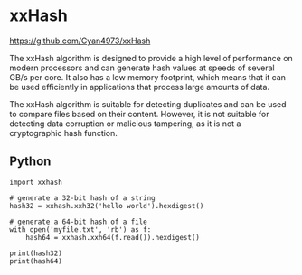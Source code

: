 # xxHash

https://github.com/Cyan4973/xxHash

The xxHash algorithm is designed to provide a high level of performance on modern 
processors and can generate hash values at speeds of several GB/s per core. 
It also has a low memory footprint, which means that it can be used efficiently 
in applications that process large amounts of data.

The xxHash algorithm is suitable for detecting duplicates and can be used to 
compare files based on their content. However, it is not suitable for detecting 
data corruption or malicious tampering, as it is not a cryptographic hash function.


## Python

	import xxhash

	# generate a 32-bit hash of a string
	hash32 = xxhash.xxh32('hello world').hexdigest()

	# generate a 64-bit hash of a file
	with open('myfile.txt', 'rb') as f:
		hash64 = xxhash.xxh64(f.read()).hexdigest()

	print(hash32)
	print(hash64)


